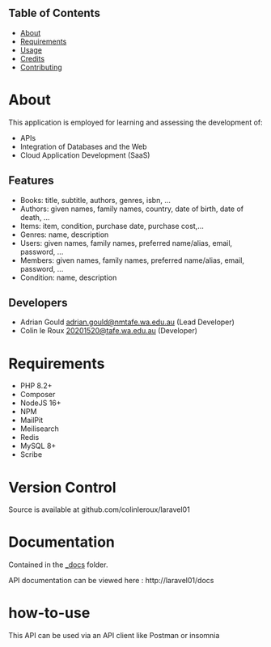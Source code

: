 ## Table of Contents

- [About](#about)
- [Requirements](#requirements)
- [Usage](#how-to-use)
- [Credits](#credits)
- [Contributing](#contributing)



# About

This application is employed for learning and assessing the development of:

- APIs
- Integration of Databases and the Web
- Cloud Application Development (SaaS)

## Features

- Books: title, subtitle, authors, genres, isbn, ...
- Authors: given names, family names, country, date of birth, date of death, ...
- Items: item, condition, purchase date, purchase cost,...
- Genres: name, description
- Users: given names, family names, preferred name/alias, email, password, ...
- Members: given names, family names, preferred name/alias, email, password, ...
- Condition: name, description


## Developers

- Adrian Gould <adrian.gould@nmtafe.wa.edu.au> (Lead Developer)
- Colin le Roux <20201520@tafe.wa.edu.au> (Developer)

# Requirements

- PHP 8.2+
- Composer
- NodeJS 16+
- NPM
- MailPit
- Meilisearch
- Redis
- MySQL 8+
- Scribe


# Version Control

Source is available at github.com/colinleroux/laravel01

# Documentation

Contained in the [_docs](_docs) folder.

API documentation can be viewed here : http://laravel01/docs

# how-to-use

This API can be used via an API client like Postman or insomnia
